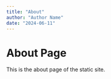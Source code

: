 ```yaml
---
title: "About"
author: "Author Name"
date: "2024-06-11"
---
```


# About Page

This is the about page of the static site.

